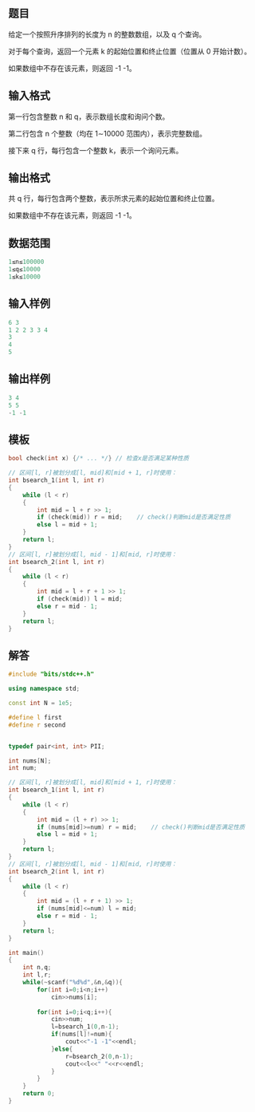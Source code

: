 ## **题目**

给定一个按照升序排列的长度为 n 的整数数组，以及 q 个查询。

对于每个查询，返回一个元素 k 的起始位置和终止位置（位置从 0 开始计数）。

如果数组中不存在该元素，则返回 -1 -1。

## **输入格式**
第一行包含整数 n 和 q，表示数组长度和询问个数。

第二行包含 n 个整数（均在 1∼10000 范围内），表示完整数组。

接下来 q 行，每行包含一个整数 k，表示一个询问元素。

## **输出格式**
共 q 行，每行包含两个整数，表示所求元素的起始位置和终止位置。

如果数组中不存在该元素，则返回 -1 -1。

## **数据范围**
```c++
1≤n≤100000
1≤q≤10000
1≤k≤10000
```

## **输入样例**
```c++
6 3
1 2 2 3 3 4
3
4
5
```

## **输出样例**
```c++
3 4
5 5
-1 -1
```

## **模板**
```c++
bool check(int x) {/* ... */} // 检查x是否满足某种性质

// 区间[l, r]被划分成[l, mid]和[mid + 1, r]时使用：
int bsearch_1(int l, int r)
{
    while (l < r)
    {
        int mid = l + r >> 1;
        if (check(mid)) r = mid;    // check()判断mid是否满足性质
        else l = mid + 1;
    }
    return l;
}
// 区间[l, r]被划分成[l, mid - 1]和[mid, r]时使用：
int bsearch_2(int l, int r)
{
    while (l < r)
    {
        int mid = l + r + 1 >> 1;
        if (check(mid)) l = mid;
        else r = mid - 1;
    }
    return l;
}
```

## **解答**
```c++
#include "bits/stdc++.h"

using namespace std;

const int N = 1e5;

#define l first
#define r second


typedef pair<int, int> PII;

int nums[N];
int num;

// 区间[l, r]被划分成[l, mid]和[mid + 1, r]时使用：
int bsearch_1(int l, int r)
{
    while (l < r)
    {
        int mid = (l + r) >> 1;
        if (nums[mid]>=num) r = mid;    // check()判断mid是否满足性质
        else l = mid + 1;
    }
    return l;
}
// 区间[l, r]被划分成[l, mid - 1]和[mid, r]时使用：
int bsearch_2(int l, int r)
{
    while (l < r)
    {
        int mid = (l + r + 1) >> 1;
        if (nums[mid]<=num) l = mid;
        else r = mid - 1;
    }
    return l;
}

int main()
{
    int n,q;
    int l,r;
    while(~scanf("%d%d",&n,&q)){
        for(int i=0;i<n;i++)
            cin>>nums[i];
        
        for(int i=0;i<q;i++){
            cin>>num;
            l=bsearch_1(0,n-1);
            if(nums[l]!=num){
                cout<<"-1 -1"<<endl;
            }else{
                r=bsearch_2(0,n-1);
                cout<<l<<" "<<r<<endl;
            }
        }
    }
    return 0;
}
```